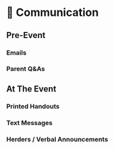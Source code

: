 # 💌 Communication

## Pre-Event

### Emails

### Parent Q&As

## At The Event

### Printed Handouts

### Text Messages

### Herders / Verbal Announcements